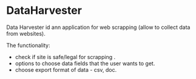# DataHarvester

Data Harvester id ann application for web scrapping (allow to collect data from websites).

The functionality:
- check if site is safe/legal for scrapping .
- options to choose data fields that the user wants to get.
- choose export format of data - csv, doc.
